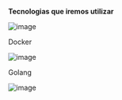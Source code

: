 **Tecnologias que iremos utilizar**
<p>
  
  ![image](https://github.com/bruno-silverio/goapi/assets/27282770/9485ca6f-5b11-4243-88b1-01bceeb3457f)
  
  Docker
  
  ![image](https://github.com/bruno-silverio/goapi/assets/27282770/5d16e733-40e4-4b5d-ad56-df0d3baaf8fe)
  
  Golang
  
  ![image](https://github.com/bruno-silverio/goapi/assets/27282770/5f781777-e272-44a3-8425-4bdbf470a0af)
  
</p>
